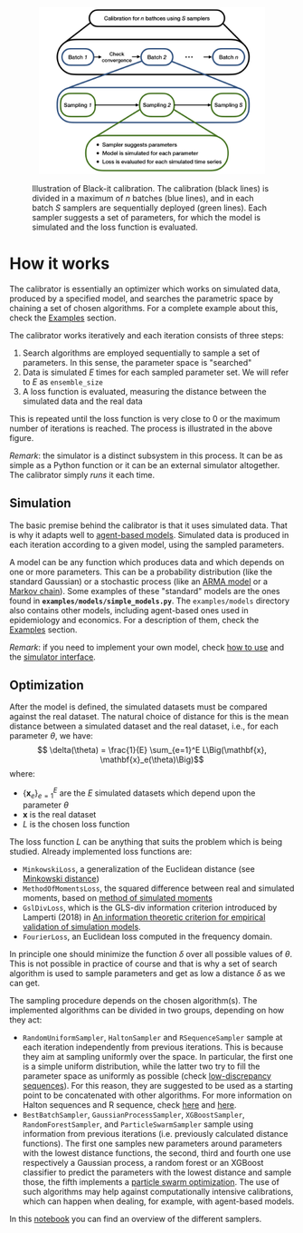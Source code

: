 <figure>
<p align="center">
    <img src="../images/blackit_scheme_transparent.png" width="400"
         alt="Black-it inner workings">
</p>
    <figcaption>Illustration of Black-it calibration. The calibration (black lines) is divided in a maximum of <em>n</em> batches (blue lines), and in each batch <em>S</em> samplers are sequentially deployed (green lines).
Each sampler suggests a set of parameters, for which the model is simulated and the loss function is evaluated.</figcaption>
</figure>

# How it works

The calibrator is essentially an optimizer which works on simulated data, produced by a specified model, 
and searches the parametric space by chaining a set of chosen algorithms. 
For a complete example about this, check the [Examples](examples.md) section.

The calibrator works iteratively and each iteration consists of three steps:

1. Search algorithms are employed sequentially to sample a set of parameters. In this sense, the parameter space is "searched"
2. Data is simulated $E$ times for each sampled parameter set. We will refer to $E$ as `ensemble_size`
3. A loss function is evaluated, measuring the distance between the simulated data and the real data

This is repeated until the loss function is very close to 0 or the maximum number of iterations is reached. 
The process is illustrated in the above figure. 

*Remark*: the simulator is a distinct subsystem in this process. It can be as simple as a Python function or it can be an external simulator altogether. The calibrator simply *runs* it each time.

## Simulation

The basic premise behind the calibrator is that it uses simulated data. That is why it adapts well to [agent-based models](https://en.wikipedia.org/wiki/Agent-based_model). Simulated data is produced in each iteration according to a given model, using the sampled parameters.

A model can be any function which produces data and which depends on one or more parameters. This can be a probability distribution (like the standard Gaussian) or a stochastic process (like an [ARMA model](https://en.wikipedia.org/wiki/Autoregressive%E2%80%93moving-average_model) or a [Markov chain](https://en.wikipedia.org/wiki/Markov_chain)). Some examples of these "standard" models are the ones found in **`examples/models/simple_models.py`**. The `examples/models` directory also contains other models, including agent-based ones used in epidemiology and economics. For a description of them, check the [Examples](examples.md) section.

*Remark*: if you need to implement your own model, check [how to use](index.md#model) and the [simulator interface](simulator_interface.md).
## Optimization

After the model is defined, the simulated datasets must be compared against the real dataset. The natural choice of distance for this is the mean distance between a simulated dataset and the real dataset, i.e., for each parameter $\theta$, we have:
$$ \delta(\theta) = \frac{1}{E} \sum_{e=1}^E L\Big(\mathbf{x}, \mathbf{x}_e(\theta)\Big)$$
where:

- $\{\mathbf{x}_e\}_{e=1}^E$ are the $E$ simulated datasets which depend upon the parameter $\theta$
- $\mathbf{x}$ is the real dataset
- $L$ is the chosen loss function

The loss function $L$ can be anything that suits the problem which is being studied. Already implemented loss functions are:

- `MinkowskiLoss`, a generalization of the Euclidean distance (see [Minkowski distance](https://en.wikipedia.org/wiki/Minkowski_distance))
- `MethodOfMomentsLoss`, the squared difference between real and simulated moments, based on [method of simulated moments](https://en.wikipedia.org/wiki/Method_of_simulated_moments)
- `GslDivLoss`, which is the GLS-div information criterion introduced by Lamperti (2018) in [An information theoretic criterion for empirical validation of simulation models](https://scholar.google.it/citations?view_op=view_citation&hl=it&user=zl7Vpq0AAAAJ&citation_for_view=zl7Vpq0AAAAJ:UebtZRa9Y70C).
- `FourierLoss`, an Euclidean loss computed in the frequency domain.

In principle one should minimize the function $\delta$ over all possible values of $\theta$. This is not possible in practice of course and that is why a set of search algorithm is used to sample parameters and get as low a distance $\delta$ as we can get.

The sampling procedure depends on the chosen algorithm(s). The implemented algorithms can be divided in two groups, depending on how they act:

- `RandomUniformSampler`, `HaltonSampler` and `RSequenceSampler` sample at each iteration independently from previous iterations. This is because they aim at sampling uniformly over the space. In particular, the first one is a simple uniform distribution, while the latter two try to fill the parameter space as uniformly as possible (check [low-discrepancy sequences](https://en.wikipedia.org/wiki/Equidistributed_sequence#Discrepancy)). For this reason, they are suggested to be used as a starting point to be concatenated with other algorithms. For more information on Halton sequences and R sequence, check [here](https://en.wikipedia.org/wiki/Halton_sequence) and [here](http://extremelearning.com.au/unreasonable-effectiveness-of-quasirandom-sequences/).
- `BestBatchSampler`, `GaussianProcessSampler`, `XGBoostSampler`, `RandomForestSampler`, and `ParticleSwarmSampler` sample using information from previous iterations (i.e. previously calculated distance functions). The first one samples new parameters around parameters with the lowest distance functions, the second, third and fourth one use respectively a Gaussian process, a random forest or an XGBoost classifier to predict the parameters with the lowest distance and sample those, the fifth implements a [particle swarm optimization](https://en.wikipedia.org/wiki/Particle_swarm_optimization). The use of such algorithms may help against computationally intensive calibrations, which can happen when dealing, for example, with agent-based models.

In this [notebook](overview_of_the_different_samplers.ipynb) you can find an overview of the different samplers.
